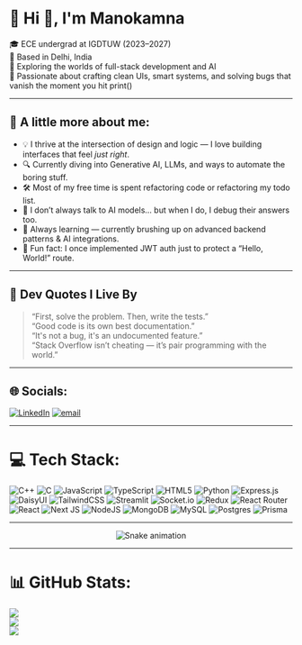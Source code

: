 # 💫 Hi 👋, I'm Manokamna

🎓 ECE undergrad at IGDTUW (2023–2027)  
📍 Based in Delhi, India  
🚀 Exploring the worlds of full-stack development and AI  
🧠 Passionate about crafting clean UIs, smart systems, and solving bugs that vanish the moment you hit print()

---

## 🧩 A little more about me:

- 💡 I thrive at the intersection of design and logic — I love building interfaces that feel *just right*.
- 🔍 Currently diving into Generative AI, LLMs, and ways to automate the boring stuff.
- 🛠️ Most of my free time is spent refactoring code or refactoring my todo list.
- 💬 I don’t always talk to AI models… but when I do, I debug their answers too.
- 📌 Always learning — currently brushing up on advanced backend patterns & AI integrations.
- 🔐 Fun fact: I once implemented JWT auth just to protect a “Hello, World!” route.

---

## 💬 Dev Quotes I Live By

> “First, solve the problem. Then, write the tests.”  
> “Good code is its own best documentation.”  
> “It's not a bug, it's an undocumented feature.”  
> “Stack Overflow isn’t cheating — it’s pair programming with the world.”

---

## 🌐 Socials:
[![LinkedIn](https://img.shields.io/badge/LinkedIn-%230077B5.svg?logo=linkedin&logoColor=white)](https://linkedin.com/in/manokamna-chugh-80a53a362) [![email](https://img.shields.io/badge/Email-D14836?logo=gmail&logoColor=white)](mailto:aroramoney473@gmail.com) 

---

# 💻 Tech Stack:
![C++](https://img.shields.io/badge/c++-%2300599C.svg?style=for-the-badge&logo=c%2B%2B&logoColor=white) 
![C](https://img.shields.io/badge/c-%2300599C.svg?style=for-the-badge&logo=c&logoColor=white) 
![JavaScript](https://img.shields.io/badge/javascript-%23323330.svg?style=for-the-badge&logo=javascript&logoColor=%23F7DF1E) 
![TypeScript](https://img.shields.io/badge/typescript-%23007ACC.svg?style=for-the-badge&logo=typescript&logoColor=white) 
![HTML5](https://img.shields.io/badge/html5-%23E34F26.svg?style=for-the-badge&logo=html5&logoColor=white) 
![Python](https://img.shields.io/badge/python-3670A0?style=for-the-badge&logo=python&logoColor=ffdd54) 
![Express.js](https://img.shields.io/badge/express.js-%23404d59.svg?style=for-the-badge&logo=express&logoColor=%2361DAFB) 
![DaisyUI](https://img.shields.io/badge/daisyui-5A0EF8?style=for-the-badge&logo=daisyui&logoColor=white) 
![TailwindCSS](https://img.shields.io/badge/tailwindcss-%2338B2AC.svg?style=for-the-badge&logo=tailwind-css&logoColor=white) 
![Streamlit](https://img.shields.io/badge/Streamlit-%23FE4B4B.svg?style=for-the-badge&logo=streamlit&logoColor=white) 
![Socket.io](https://img.shields.io/badge/Socket.io-black?style=for-the-badge&logo=socket.io&badgeColor=010101) 
![Redux](https://img.shields.io/badge/redux-%23593d88.svg?style=for-the-badge&logo=redux&logoColor=white) 
![React Router](https://img.shields.io/badge/React_Router-CA4245?style=for-the-badge&logo=react-router&logoColor=white) 
![React](https://img.shields.io/badge/react-%2320232a.svg?style=for-the-badge&logo=react&logoColor=%2361DAFB) 
![Next JS](https://img.shields.io/badge/Next-black?style=for-the-badge&logo=next.js&logoColor=white) 
![NodeJS](https://img.shields.io/badge/node.js-6DA55F?style=for-the-badge&logo=node.js&logoColor=white) 
![MongoDB](https://img.shields.io/badge/MongoDB-%234ea94b.svg?style=for-the-badge&logo=mongodb&logoColor=white) 
![MySQL](https://img.shields.io/badge/mysql-4479A1.svg?style=for-the-badge&logo=mysql&logoColor=white) 
![Postgres](https://img.shields.io/badge/postgres-%23316192.svg?style=for-the-badge&logo=postgresql&logoColor=white) 
![Prisma](https://img.shields.io/badge/Prisma-3982CE?style=for-the-badge&logo=Prisma&logoColor=white)

---

<div align="center">
  <img src="https://profile-readme-generator.com/assets/snake.svg" alt="Snake animation" />
</div>

---

# 📊 GitHub Stats:
![](https://github-readme-stats.vercel.app/api?username=student-manokamna&theme=dark&hide_border=false&include_all_commits=false&count_private=false)<br/>
![](https://nirzak-streak-stats.vercel.app/?user=student-manokamna&theme=dark&hide_border=false)<br/>
![](https://github-readme-stats.vercel.app/api/top-langs/?username=student-manokamna&theme=dark&hide_border=false&include_all_commits=false&count_private=false&layout=compact)

